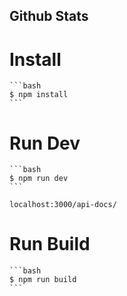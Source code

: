 ## Github Stats

# Install
    
    ```bash
    $ npm install
    ```
    
# Run Dev

    ```bash
    $ npm run dev
    ```

    localhost:3000/api-docs/

# Run Build

    ```bash
    $ npm run build
    ```
